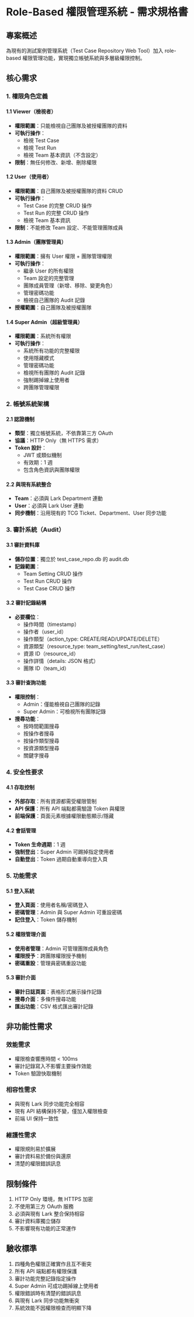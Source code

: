 # Role-Based 權限管理系統 - 需求規格書

## 專案概述

為現有的測試案例管理系統（Test Case Repository Web Tool）加入 role-based 權限管理功能，實現獨立帳號系統與多層級權限控制。

## 核心需求

### 1. 權限角色定義

#### 1.1 Viewer（檢視者）
- **權限範圍**：只能檢視自己團隊及被授權團隊的資料
- **可執行操作**：
  - 檢視 Test Case
  - 檢視 Test Run
  - 檢視 Team 基本資訊（不含設定）
- **限制**：無任何修改、新增、刪除權限

#### 1.2 User（使用者）
- **權限範圍**：自己團隊及被授權團隊的資料 CRUD
- **可執行操作**：
  - Test Case 的完整 CRUD 操作
  - Test Run 的完整 CRUD 操作
  - 檢視 Team 基本資訊
- **限制**：不能修改 Team 設定、不能管理團隊成員

#### 1.3 Admin（團隊管理員）
- **權限範圍**：擁有 User 權限 + 團隊管理權限
- **可執行操作**：
  - 繼承 User 的所有權限
  - Team 設定的完整管理
  - 團隊成員管理（新增、移除、變更角色）
  - 管理密碼功能
  - 檢視自己團隊的 Audit 記錄
- **授權範圍**：自己團隊及被授權團隊

#### 1.4 Super Admin（超級管理員）
- **權限範圍**：系統所有權限
- **可執行操作**：
  - 系統所有功能的完整權限
  - 使用隱藏模式
  - 管理密碼功能
  - 檢視所有團隊的 Audit 記錄
  - 強制踢掉線上使用者
  - 跨團隊管理權限

### 2. 帳號系統架構

#### 2.1 認證機制
- **類型**：獨立帳號系統，不依靠第三方 OAuth
- **協議**：HTTP Only（無 HTTPS 需求）
- **Token 設計**：
  - JWT 或類似機制
  - 有效期：1 週
  - 包含角色資訊與團隊權限

#### 2.2 與現有系統整合
- **Team**：必須與 Lark Department 連動
- **User**：必須與 Lark User 連動
- **同步機制**：沿用現有的 TCG Ticket、Department、User 同步功能

### 3. 審計系統（Audit）

#### 3.1 審計資料庫
- **儲存位置**：獨立於 test_case_repo.db 的 audit.db
- **記錄範圍**：
  - Team Setting CRUD 操作
  - Test Run CRUD 操作
  - Test Case CRUD 操作

#### 3.2 審計記錄結構
- **必要欄位**：
  - 操作時間（timestamp）
  - 操作者（user_id）
  - 操作類型（action_type: CREATE/READ/UPDATE/DELETE）
  - 資源類型（resource_type: team_setting/test_run/test_case）
  - 資源 ID（resource_id）
  - 操作詳情（details: JSON 格式）
  - 團隊 ID（team_id）

#### 3.3 審計查詢功能
- **權限控制**：
  - Admin：僅能檢視自己團隊的記錄
  - Super Admin：可檢視所有團隊記錄
- **搜尋功能**：
  - 按時間範圍搜尋
  - 按操作者搜尋
  - 按操作類型搜尋
  - 按資源類型搜尋
  - 關鍵字搜尋

### 4. 安全性要求

#### 4.1 存取控制
- **外部存取**：所有資源都需受權限管制
- **API 保護**：所有 API 端點都需驗證 Token 與權限
- **前端保護**：頁面元素根據權限動態顯示/隱藏

#### 4.2 會話管理
- **Token 生命週期**：1 週
- **強制登出**：Super Admin 可踢掉指定使用者
- **自動登出**：Token 過期自動重導向登入頁

### 5. 功能需求

#### 5.1 登入系統
- **登入頁面**：使用者名稱/密碼登入
- **密碼管理**：Admin 與 Super Admin 可重設密碼
- **記住登入**：Token 儲存機制

#### 5.2 權限管理介面
- **使用者管理**：Admin 可管理團隊成員角色
- **權限授予**：跨團隊權限授予機制
- **密碼重設**：管理員密碼重設功能

#### 5.3 審計介面
- **審計日誌頁面**：表格形式展示操作記錄
- **搜尋介面**：多條件搜尋功能
- **匯出功能**：CSV 格式匯出審計記錄

## 非功能性需求

### 效能需求
- 權限檢查響應時間 < 100ms
- 審計記錄寫入不影響主要操作效能
- Token 驗證快取機制

### 相容性需求
- 與現有 Lark 同步功能完全相容
- 現有 API 結構保持不變，僅加入權限檢查
- 前端 UI 保持一致性

### 維護性需求
- 權限規則易於擴展
- 審計資料易於備份與還原
- 清楚的權限錯誤訊息

## 限制條件

1. HTTP Only 環境，無 HTTPS 加密
2. 不使用第三方 OAuth 服務
3. 必須與現有 Lark 整合保持相容
4. 審計資料庫獨立儲存
5. 不影響現有功能的正常運作

## 驗收標準

1. 四種角色權限正確實作且互不衝突
2. 所有 API 端點都有權限保護
3. 審計功能完整記錄指定操作
4. Super Admin 可成功踢掉線上使用者
5. 權限錯誤時有清楚的錯誤訊息
6. 與現有 Lark 同步功能無衝突
7. 系統效能不因權限檢查而明顯下降